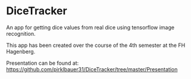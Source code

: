 # DiceTracker

An app for getting dice values from real dice using tensorflow image recognition.

This app has been created over the course of the 4th semester at the FH Hagenberg.

Presentation can be found at: https://github.com/pirklbauer31/DiceTracker/tree/master/Presentation

